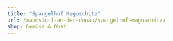 ```yaml
---
title: "Spargelhof Magoschitz"
url: /mannsdorf-an-der-donau/spargelhof-magoschitz/
shop: Gemüse & Obst
---
```

